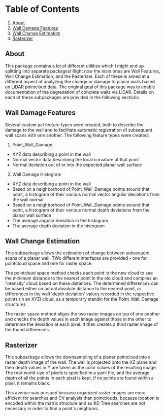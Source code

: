 # Table of Contents
1. [About](#about)
2. [Wall Damage Features](#parameter-setup)
3. [Wall Change Estimation](#usage)
4. [Rasterizer](#usage)

## About
This package contains a lot of different utilities which I might end up splitting into separate packages! Right now the main ones are Wall Features, Wall Change Estimation, and the Rasterizer. Each of these is aimed at a different aspect of analyzing the change or damage to planar walls based on LiDAR pointcloud data. The original goal of this package was to enable documentation of the degredation of concrete walls via LiDAR. Details on each of these subpackages are provided in the following sections.

## Wall Damage Features
Several custom pcl feature types were created, both to describe the damage to the wall and to facilitate automatic registration of subsequent wall scans with one another. The following feature types were created:

1. Point_Wall_Damage
- XYZ data describing a point in the wall
- Normal vector data describing the local curvature at that point
- Normal deviation out of or into the expected planar wall surface

2. Wall Damage Histogram
- XYZ data describing a point in the wall
- Based on a neighborhood of Point_Wall_Damage points around that point, a histogram of their various normal vector angular deviations from the wall normal
- Based on a neighborhood of Point_Wall_Damage points around that point, a histogram of their various normal depth deviations from the planar wall surface
- The average angular deviation in the histogram
- The average depth deviation in the histogram

## Wall Change Estimation
This subpackage allows the estimation of change between subsequent scans of a planar wall. TWo different interfaces are provided - one for pointcloud space and one for raster space. 

The pointcloud space method checks each point in the new cloud to see the minimum distance to the nearest point in the old cloud and compiles an 'intensity' cloud based on these distances. The determined differences can be based either on actual absolute distance to the nearest point, or differences in the wall 'depth deviation' values recorded in the respective points (in an XYZI cloud, as a temporary standin for the Point_Wall_Damage structure). 

The raster space method aligns the two raster images on top of one another and checks the depth values in each image against those in the other to determine the deviation at each pixel. It then creates a third raster image of the found differences. 

## Rasterizer
This subpackage allows the downsampling of a planar pointcloud into a raster depth image of the wall. The wall is projected onto the XZ plane and then depth values in Y are taken as the color values of the resulting image. The real-world size of pixels is specified in a yaml file, and the average depth of all the points in each pixel is kept. If no points are found within a pixel, it remains black. 

This avenue was pursued because organized raster images are more efficient for searches and CV analysis than pointclouds, because location is encoded within the matrix structure and so KD Tree searches are not necessary in order to find a point's neighbors. 
